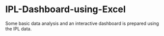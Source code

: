# IPL-Dashboard-using-Excel

Some basic data analysis and an interactive dashboard is prepared using the IPL data.
